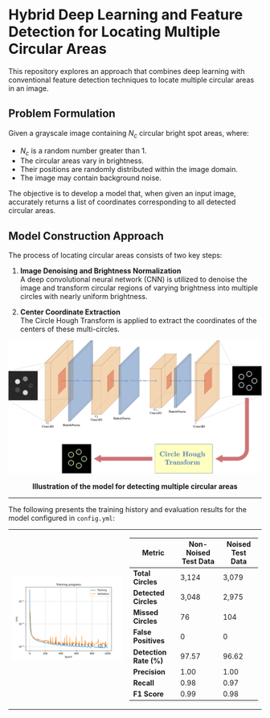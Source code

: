 # Hybrid Deep Learning and Feature Detection for Locating Multiple Circular Areas

This repository explores an approach that combines deep learning with conventional feature detection techniques to locate multiple circular areas in an image.  

## Problem Formulation  

Given a grayscale image containing $N_c$ circular bright spot areas, where:  
- $N_c$ is a random number greater than 1.  
- The circular areas vary in brightness.  
- Their positions are randomly distributed within the image domain.  
- The image may contain background noise.

The objective is to develop a model that, when given an input image, accurately returns a list of coordinates corresponding to all detected circular areas.  

## Model Construction Approach  

The process of locating circular areas consists of two key steps:  

1. **Image Denoising and Brightness Normalization**  
   A deep convolutional neural network (CNN) is utilized to denoise the image and transform circular regions of varying brightness into multiple circles with nearly uniform brightness.  

2. **Center Coordinate Extraction**  
   The Circle Hough Transform is applied to extract the coordinates of the centers of these multi-circles.  

![model_illustration](fig/model_illustration.png)

<p align="center"><strong>Illustration of the model for detecting multiple circular areas</strong></p>

---

The following presents the training history and evaluation results for the model configured in `config.yml`:  

<table>
<tr><td>
<img src="fig/loss_curves.png" alt="Figure 1">
</td><td>

| Metric                 | Non-Noised Test Data | Noised Test Data |
|------------------------|----------------------|------------------|
| **Total Circles**      |                3,124 |            3,079 |
| **Detected Circles**   |                3,048 |            2,975 |
| **Missed Circles**     |                   76 |              104 |
| **False Positives**    |                    0 |                0 |
| **Detection Rate (%)** |                97.57 |            96.62 |
| **Precision**          |                 1.00 |             1.00 |
| **Recall**             |                 0.98 |             0.97 |
| **F1 Score**           |                 0.99 |             0.98 |

</td></tr>
</table>

